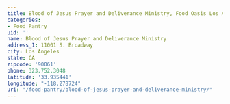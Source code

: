 ```yaml
---
title: Blood of Jesus Prayer and Deliverance Ministry, Food Oasis Los Angeles
categories:
- Food Pantry
uid: ''
name: Blood of Jesus Prayer and Deliverance Ministry
address_1: 11001 S. Broadway
city: Los Angeles
state: CA
zipcode: '90061'
phone: 323.752.3048
latitude: '33.935441'
longitude: "-118.278724"
uri: "/food-pantry/blood-of-jesus-prayer-and-deliverance-ministry/"
---
```


